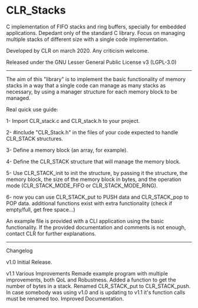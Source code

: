 # CLR_Stacks
C implementation of FIFO stacks and ring buffers, specially for embedded applications. 
Depedant only of the standard C library. 
Focus on managing multiple stacks of different size with a single code implementation.

Developed by CLR on march 2020. Any criticism welcome.

Released under the GNU Lesser General Public License v3 (LGPL-3.0)

-----------------------------------------------------------------------

The aim of this "library" is to implement the basic functionality of memory stacks in a way that a single code can manage as many stacks as necessary, by using a manager structure for each memory block to be managed.


Real quick use guide:

  1- Import CLR_stack.c and CLR_stack.h to your project.
  
  2- #include "CLR_Stack.h" in the files of your code expected to handle CLR_STACK structures.
  
  3- Define a memory block (an array, for example).
  
  4- Define the CLR_STACK structure that will manage the memory block.
  
  5- Use CLR_STACK_init to init the structure, by passing it the structure, the memory block, the size of the memory block in bytes, and the operation mode     (CLR_STACK_MODE_FIFO or CLR_STACK_MODE_RING).
  
  6- now you can use CLR_STACK_put to PUSH data and CLR_STACK_pop to POP data. additional functions exist with extra functionality (check if empty/full, get free space...)
  
  
An example file is provided with a CLI application using the basic functionality. If the provided documentation and comments is not enough, contact CLR for further explanations.

-----------------------------------------------------------------------

Changelog

v1.0 Initial Release.

v1.1 Various Improvements
  Remade example program with multiple improvements, both QoL and Robustness.
  Added a function to get the number of bytes in a stack.
  Renamed CLR_STACK_put to CLR_STACK_push. In case somebody was using v1.0 and is updating to v1.1 it's function calls must be renamed too.
  Improved Documentation.
